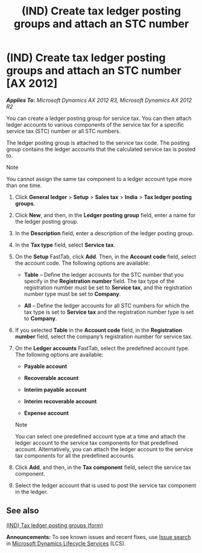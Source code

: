 ﻿---
title: (IND) Create tax ledger posting groups and attach an STC number
TOCTitle: (IND) Create tax ledger posting groups and attach an STC number
ms:assetid: 79528272-a04e-4e04-a573-e4e6aee37b72
ms:mtpsurl: https://technet.microsoft.com/en-us/library/JJ677947(v=AX.60)
ms:contentKeyID: 49385910
ms.date: 04/18/2014
mtps_version: v=AX.60
---

# (IND) Create tax ledger posting groups and attach an STC number [AX 2012]


_**Applies To:** Microsoft Dynamics AX 2012 R3, Microsoft Dynamics AX 2012 R2_

You can create a ledger posting group for service tax. You can then attach ledger accounts to various components of the service tax for a specific service tax (STC) number or all STC numbers.

The ledger posting group is attached to the service tax code. The posting group contains the ledger accounts that the calculated service tax is posted to.


> [!NOTE]
> <P>You cannot assign the same tax component to a ledger account type more than one time.</P>



1.  Click **General ledger** \> **Setup** \> **Sales tax** \> **India** \> **Tax ledger posting groups**.

2.  Click **New**, and then, in the **Ledger posting group** field, enter a name for the ledger posting group.

3.  In the **Description** field, enter a description of the ledger posting group.

4.  In the **Tax type** field, select **Service tax**.

5.  On the **Setup** FastTab, click **Add**. Then, in the **Account code** field, select the account code. The following options are available:
    
      - **Table** – Define the ledger accounts for the STC number that you specify in the **Registration number** field. The tax type of the registration number must be set to **Service tax**, and the registration number type must be set to **Company**.
    
      - **All** – Define the ledger accounts for all STC numbers for which the tax type is set to **Service tax** and the registration number type is set to **Company**.

6.  If you selected **Table** in the **Account code** field, in the **Registration number** field, select the company’s registration number for service tax.

7.  On the **Ledger accounts** FastTab, select the predefined account type. The following options are available:
    
      - **Payable account**
    
      - **Recoverable account**
    
      - **Interim payable account**
    
      - **Interim recoverable account**
    
      - **Expense account**
    

    > [!NOTE]
    > <P>You can select one predefined account type at a time and attach the ledger account to the service tax components for that predefined account. Alternatively, you can attach the ledger account to the service tax components for all the predefined accounts.</P>



8.  Click **Add**, and then, in the **Tax component** field, select the service tax component.

9.  Select the ledger account that is used to post the service tax component in the ledger.

## See also

[(IND) Tax ledger posting groups (form)](https://technet.microsoft.com/en-us/library/jj664546\(v=ax.60\))

  
**Announcements:** To see known issues and recent fixes, use [Issue search](http://go.microsoft.com/fwlink/?linkid=389258) in [Microsoft Dynamics Lifecycle Services](http://go.microsoft.com/fwlink/?linkid=306505) (LCS).

